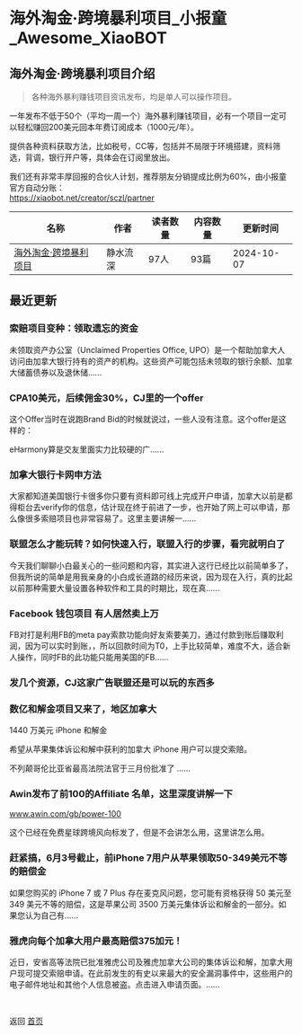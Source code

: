 # 海外淘金·跨境暴利项目_小报童_Awesome_XiaoBOT

## 海外淘金·跨境暴利项目介绍
> 各种海外暴利赚钱项目资讯发布，均是单人可以操作项目。    
    
一年发布不低于50个（平均一周一个）海外暴利赚钱项目，必有一个项目一定可以轻松赚回200美元回本年费订阅成本（1000元/年）。    
    
提供各种资料获取方法，比如税号，CC等，包括并不局限于环境搭建，资料筛选，背调，银行开户等，具体会在订阅里放出。    
    
我们还有非常丰厚回报的合伙人计划，推荐朋友分销提成比例为60%，由小报童官方自动分账：    
https://xiaobot.net/creator/sczl/partner  
  


|名称|作者|读者数量|内容数量|更新时间|
|---|---|---|---|---|
|[海外淘金·跨境暴利项目](https://xiaobot.net/p/sczl?refer=9c3f1c95-a052-465a-9902-f6d75080262a)|静水流深|97人|93篇|2024-10-07|

## 最近更新
### 索赔项目变种：领取遗忘的资金

未领取资产办公室（Unclaimed Properties Office,
UPO）是一个帮助加拿大人访问由加拿大银行持有的资产的机构。这些资产可能包括未领取的银行余额、加拿大储蓄债券以及退休储......

### CPA10美元，后续佣金30%，CJ里的一个offer

这个Offer当时在说跑Brand Bid的时候就说过，一些人没有注意。这个offer是这样的：

eHarmony算是交友里面实力比较硬的广......

### 加拿大银行卡网申方法

大家都知道美国银行卡很多你只要有资料即可线上完成开户申请，加拿大以前是都得柜台去verify你的信息，估计现在终于前进了一步，也开始了网上可以申请，那么像很多索赔项目也非常容易了。这里主要讲解一......

### 联盟怎么才能玩转？如何快速入行，联盟入行的步骤，看完就明白了

今天我们聊聊小白最关心的一些问题和内容，其实进入这行已经比以前简单多了，但我所说的简单是用我亲身的小白成长道路的经历来说，因为现在入行，真的比起以前那种需要大量设置各种软件和工具的时期比，现在真......

### Facebook 钱包项目 有人居然卖上万

FB对打是利用FB的meta
pay索款功能向好友索要美刀，通过付款到账后赚取利润，因为可以实时到账，，所以回款时间为T0，上手比较简单，难度不大，适合新人操作，同时FB的此功能只能用美国的FB......

### 发几个资源，CJ这家广告联盟还是可以玩的东西多

### 数亿和解金项目又来了，地区加拿大

1440 万美元 iPhone 和解金

希望从苹果集体诉讼和解中获利的加拿大 iPhone 用户可以提交索赔。

不列颠哥伦比亚省最高法院法官于三月份批准了 ......

### Awin发布了前100的Affiliate 名单，这里深度讲解一下

www.awin.com/gb/power-100

这个已经在免费星球跨境风向标发了，但是不会讲怎么用，这里讲怎么用。

### 赶紧搞，6月3号截止，前iPhone 7用户从苹果领取50-349美元不等的赔偿金

如果您购买的 iPhone 7 或 7 Plus 存在麦克风问题，您可能有资格获得 50 美元至 349 美元不等的赔偿，这是苹果公司 3500
万美元集体诉讼和解金的一部分。如果您认为自己有......

### 雅虎向每个加拿大用户最高赔偿375加元！

近日，安省高等法院已批准雅虎公司及雅虎加拿大公司的集体诉讼和解，加拿大用户现可提交索赔申请。在此前发生的有史以来最大的安全漏洞事件中，这些用户的电子邮件地址和其他个人信息被盗。点击进入申请页面。......


<a href="https://github.com/Reno9527/awesome-xiaobot" style="color: white; text-decoration: none;">awesome-xiaobot</a>

返回 [首页](../README.md)

